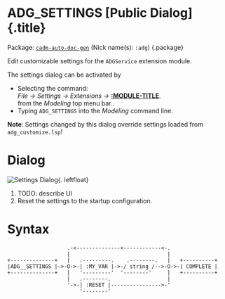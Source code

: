 # ADG_SETTINGS [Public Dialog] {.title}

Package: [`cadm-auto-doc-gen`](CADM-AUTO-DOC-GEN.pkg.md) (Nick name(s): `:adg`) {.package}

Edit customizable settings for the `ADGService` extension module.

The settings dialog can be activated by

*  Selecting the command:\
   _File -&gt; Settings -&gt; Extensions -&gt;_ **[:MODULE-TITLE](CADM-AUTO-DOC-GEN.pkg.md)**.\
   from the _Modeling_ top menu bar..
* Typing `ADG_SETTINGS` into the _Modeling_ command line.

**Note**: Settings changed by this dialog override settings loaded from `adg_customize.lsp`!

# Dialog

![Settings Dialog](images/Settings_dia.png){. leftfloat}

1. TODO: describe UI
2. Reset the settings to the startup configuration.

# Syntax

~~~ bob
                   .-<--------------<------------<-.
                   |                               |
+--------------+   |   .---------.    .--------.   |   +----------+
|ADG__SETTINGS |->-O->-| :MY_VAR |->-/ string /-->-O->-| COMPLETE |
+--------------+   |   '---------'  '--------'     |   +----------+
                   |   .--------.                  |
                   '->-| :RESET |---------------->-'
                       '--------'

